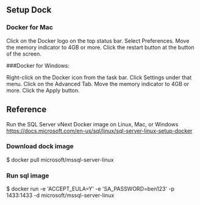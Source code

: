 ##

## Setup Dock
### Docker for Mac

Click on the Docker logo on the top status bar.
Select Preferences.
Move the memory indicator to 4GB or more.
Click the restart button at the button of the screen.

###Docker for Windows:

Right-click on the Docker icon from the task bar.
Click Settings under that menu.
Click on the Advanced Tab.
Move the memory indicator to 4GB or more.
Click the Apply button.


## Reference
Run the SQL Server vNext Docker image on Linux, Mac, or Windows
https://docs.microsoft.com/en-us/sql/linux/sql-server-linux-setup-docker

### Download dock image
$ docker pull microsoft/mssql-server-linux

### Run sql image
$ docker run -e 'ACCEPT_EULA=Y' -e 'SA_PASSWORD=ben123' -p 1433:1433 -d microsoft/mssql-server-linux
